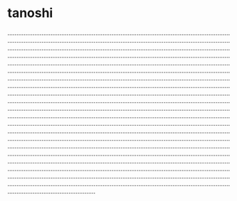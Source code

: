 # tanoshi
.............................................................................................................................................................................................................................................................................................................................................................................................................................................................................................................................................................................................................................................................................................................................................................................................................................................................................................................................................................................................................................................................................................................................................................................................................................................................................................................................................................................................................................................................................................................................................................................................................................................................................................................................................................................................................................................................................................................................................................................................................................................................................................................................................................................................................................................................................................................................................................................................................................................................................................................................................................................................................................................................................................................................................................